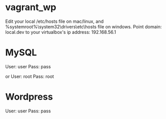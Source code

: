 vagrant_wp
==========

Edit your local /etc/hosts file on mac/linux, and %systemroot%\system32\drivers\etc\hosts file on windows.
Point domain: local.dev to your virtualbox's ip address: 192.168.56.1

MySQL
==========
User: user
Pass: pass

or
User: root
Pass: root

Wordpress
==========
User: user
Pass: pass
